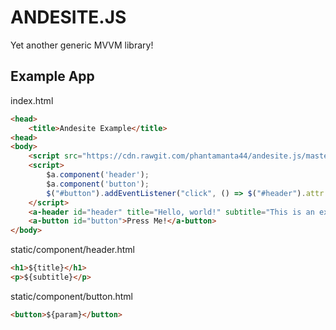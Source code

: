 ANDESITE.JS
=====
Yet another generic MVVM library!

## Example App ##
index.html
```html
<head>
	<title>Andesite Example</title>
<head>
<body>
	<script src="https://cdn.rawgit.com/phantamanta44/andesite.js/master/andesite.js"></script>
	<script>
		$a.component('header');
		$a.component('button');
		$("#button").addEventListener("click", () => $("#header").attr.subtitle = "Poking is rude!");
	</script>
	<a-header id="header" title="Hello, world!" subtitle="This is an example of Andesite!"></a-header>
	<a-button id="button">Press Me!</a-button>
</body>
```
static/component/header.html
```html
<h1>${title}</h1>
<p>${subtitle}</p>
```
static/component/button.html
```html
<button>${param}</button>
```
